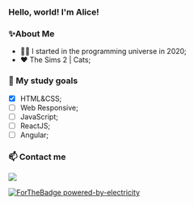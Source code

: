 ### Hello, world! I'm Alice! 

<!--
**aliccanti/aliccanti** is a ✨ _special_ ✨ repository because its `README.md` (this file) appears on your GitHub profile.

Here are some ideas to get you started:

- 🔭 I’m currently working on ...

- 🤔 I’m looking for help with ...
- 💬 Ask me about ...
- 📫 How to reach me: ...
- 😄 Pronouns: ...
- ⚡ Fun fact: ...
-->

### :sparkles:About Me
-  👩‍💻 I started in the programming universe in 2020;
-  ❤️ The Sims 2 | Cats;

### 📒 My study goals

- [X] HTML&CSS;
- [ ] Web Responsive;
- [ ] JavaScript;
- [ ] ReactJS;
- [ ] Angular;

### 📫  Contact me

 <a href="https://www.linkedin.com/in/alice-cavalcanti-614b77173/"> <img src="https://img.icons8.com/fluent/48/000000/linkedin.png"/> </a>



[![ForTheBadge powered-by-electricity](http://ForTheBadge.com/images/badges/powered-by-electricity.svg)](http://ForTheBadge.com)
